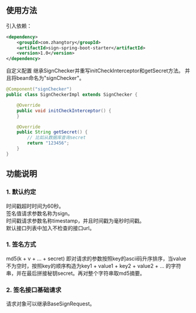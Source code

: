 ## 使用方法

引入依赖：
```xml
<dependency>
    <groupId>com.zhangtory</groupId>
    <artifactId>sign-spring-boot-starter</artifactId>
    <version>1.0</version>
</dependency>
```
自定义配置
继承SignChecker并重写initCheckInterceptor和getSecret方法。
并且将bean命名为"signChecker"。
```java
@Component("signChecker")
public class SignCheckerImpl extends SignChecker {

    @Override
    public void initCheckInterceptor() {
    }

    @Override
    public String getSecret() {
        // 比如从数据库查询secret
        return "123456";
    }
}
```

## 功能说明

### 1. 默认约定
时间戳超时时间为60秒。  
签名值请求参数名称为sign。  
时间戳请求参数名称timestamp，并且时间戳为毫秒时间戳。  
默认接口列表中加入不检查的接口url。  

### 1. 签名方式
md5(k + v + ... + secret)
即对请求的参数按照key的ascii码升序排序，当value不为空时，按照key的顺序构造为key1 + value1 + key2 + value2 + ... 的字符串，并在最后拼接秘钥secret。再对整个字符串取md5摘要。

### 2. 签名接口基础请求
请求对象可以继承BaseSignRequest。

